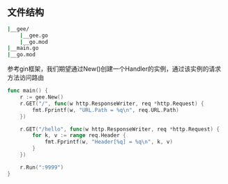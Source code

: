 ## 文件结构
```bash
|__gee/
    |__gee.go
    |__go.mod
|__main.go
|__go.mod
```
参考gin框架，我们期望通过New()创建一个Handler的实例，通过该实例的请求方法访问路由
```go
func main() {
	r := gee.New()
	r.GET("/", func(w http.ResponseWriter, req *http.Request) {
		fmt.Fprintf(w, "URL.Path = %q\n", req.URL.Path)
	})

	r.GET("/hello", func(w http.ResponseWriter, req *http.Request) {
		for k, v := range req.Header {
			fmt.Fprintf(w, "Header[%q] = %q\n", k, v)
		}
	})

	r.Run(":9999")
}
```

